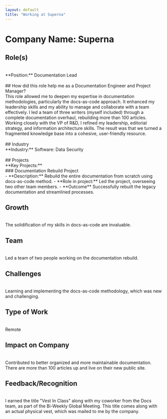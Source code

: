 ```yaml
---
layout: default
title: "Working at Superna"
---
```


# Company Name: Superna

## Role(s)
<br>
**Position:** Documentation Lead
<br>
<br>
## How did this role help me as a Documentation Engineer and Project Manager?
<br>
This role allowed me to deepen my expertise in documentation methodologies, particularly the docs-as-code approach. It enhanced my leadership skills and my ability to manage and collaborate with a team effectively. I led a team of three writers (myself included) through a complete documentation overhaul, rebuilding more than 100 articles. Working closely with the VP of R&D, I refined my leadership, editorial strategy, and information architecture skills. The result was that we turned a fragmented knowledge base into a cohesive, user-friendly resource.
<br>
<br>
## Industry
<br>
**Industry:** Software: Data Security
<br>
<br>
## Projects
<br>
**Key Projects:**
<br>
### Documentation Rebuild Project
<br>
- **Description:** Rebuild the entire documentation from scratch using docs-as-code method.  
- **Role in project:** Led the project, overseeing two other team members.  
- **Outcome** Successfully rebuilt the legacy documentation and streamlined processes.

<br>

## Growth
<br>
The solidification of my skills in docs-as-code are invaluable.
<br>

## Team
<br>
Led a team of two people working on the documentation rebuild.
<br>

## Challenges
<br>
Learning and implementing the docs-as-code methodology, which was new and challenging.
<br>

## Type of Work
<br>
Remote
<br>

## Impact on Company
<br>
Contributed to better organized and more maintainable documentation. There are more than 100 articles up and live on their new public site.
<br>

## Feedback/Recognition
<br>
I earned the title "Vest In Class" along with my coworker from the Docs team, as part of the Bi-Weekly Global Meeting. This title comes along with an actual physical vest, which was mailed to me by the company.